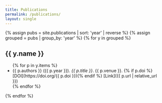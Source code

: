 ```yaml
---
title: Publications
permalink: /publications/
layout: single
---
```


{% assign pubs = site.publications | sort: 'year' | reverse %}
{% assign grouped = pubs | group_by: 'year' %}
{% for y in grouped %}
## {{ y.name }}
<ul>
{% for p in y.items %}
  <li>
    {{ p.authors }} ({{ p.year }}). <em>{{ p.title }}</em>. {{ p.venue }}.
    {% if p.doi %} [DOI](https://doi.org/{{ p.doi }}){% endif %}
    [Link]({{ p.url | relative_url }})
  </li>
{% endfor %}
</ul>
{% endfor %}